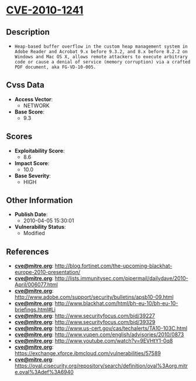 
# [CVE-2010-1241](http://blog.fortinet.com/the-upcoming-blackhat-europe-2010-presentation/)

## Description

- `Heap-based buffer overflow in the custom heap management system in Adobe Reader and Acrobat 9.x before 9.3.2, and 8.x before 8.2.2 on Windows and Mac OS X, allows remote attackers to execute arbitrary code or cause a denial of service (memory corruption) via a crafted PDF document, aka FG-VD-10-005.`

## Cvss Data

- **Access Vector**:
  - NETWORK
- **Base Score**:
  - 9.3

## Scores

- **Exploitability Score**:
  - 8.6
- **Impact Score**:
  - 10.0
- **Base Severity**:
  - HIGH

## Other Information

- **Publish Date**:
  - 2010-04-05 15:30:01
- **Vulnerability Status**:
  - Modified

## References

- **cve@mitre.org**: http://blog.fortinet.com/the-upcoming-blackhat-europe-2010-presentation/
- **cve@mitre.org**: http://lists.immunitysec.com/pipermail/dailydave/2010-April/006077.html
- **cve@mitre.org**: http://www.adobe.com/support/security/bulletins/apsb10-09.html
- **cve@mitre.org**: http://www.blackhat.com/html/bh-eu-10/bh-eu-10-briefings.html#Li
- **cve@mitre.org**: http://www.securityfocus.com/bid/39227
- **cve@mitre.org**: http://www.securityfocus.com/bid/39329
- **cve@mitre.org**: http://www.us-cert.gov/cas/techalerts/TA10-103C.html
- **cve@mitre.org**: http://www.vupen.com/english/advisories/2010/0873
- **cve@mitre.org**: http://www.youtube.com/watch?v=9EVHtY1-0q8
- **cve@mitre.org**: https://exchange.xforce.ibmcloud.com/vulnerabilities/57589
- **cve@mitre.org**: https://oval.cisecurity.org/repository/search/definition/oval%3Aorg.mitre.oval%3Adef%3A6940
